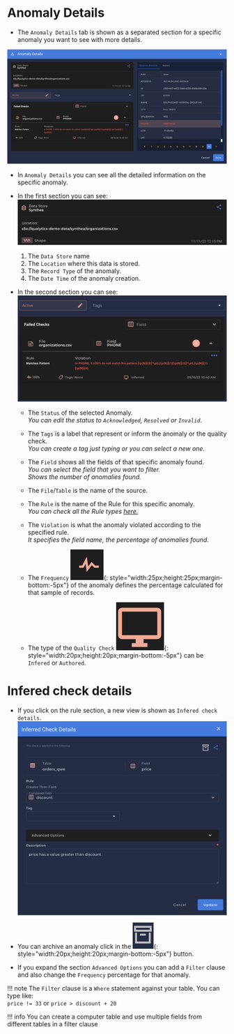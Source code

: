 # Anomaly Details

* The `Anomaly Details` tab is shown as a separated section for a specific anomaly you want to see with more details.

![Screenshot](../assets/anomalies/anomaly-details.png)

* In `Anomaly Details` you can see all the detailed information on the specific anomaly.

* In the first section you can see:
    ![Screenshot](../assets/anomalies/anomaly-details-tab-1.png)
    1. The `Data Store` name
    2. The `Location` where this data is stored.
    3. The `Record Type` of the anomaly.
    4. The `Date Time` of the anomaly creation.

* In the second section you can see:
    ![Screenshot](../assets/anomalies/anomaly-details-tab-2.png) 

    * The `Status` of the selected Anomaly.   
        *You can edit the status to `Acknowledged`, `Resolved` or `Invalid`.*

    * The `Tags` is a label that represent or inform the anomaly or the quality check.   
        *You can create a tag just typing or you can select a new one.*

    * The `Field` shows all the fields of that specific anomaly found.   
        *You can select the field that you want to filter.*   
        *Shows the number of anomalies found.*

    * The `File`/`Table` is the name of the source.

    * The `Rule` is the name of the Rule for this specific anomaly.   
        *You can check all the Rule types [here.](/checks/what-is#the-definitive-list-of-rule-types)*
    
    * The `Violation` is what the anomaly violated according to the specified rule.   
        *It specifies the field name, the percentage of anomalies found.*

    * The `Frequency` ![Screenshot](../assets/anomalies/frequency.png){: style="width:25px;height:25px;margin-bottom:-5px"} of the anomaly defines the percentage calculated for that sample of records.

    * The type of the `Quality Check`  ![Screenshot](../assets/anomalies/quality-check-type.png){: style="width:20px;height:20px;margin-bottom:-5px"} can be `Infered` or `Authored`.

# Infered check details

* If you click on the rule section, a new view is shown as `Infered check details`.
![Screenshot](../assets/anomalies/infered-check-details-section.png)

* You can archive an anomaly click in the ![Screenshot](../assets/anomalies/archive.png){: style="width:20px;height:20px;margin-bottom:-5px"} button.

* If you expand the section `Advanced Options` you can add a `Filter` clause and also change the `Frequency` percentage for that anomaly.

!!! note
    The `Filter` clause is a `Where` statement against your table. You can type like:   
    `price != 33` or `price > discount + 20`

!!! info
    You can create a computer table and use multiple fields from different tables in a filter clause